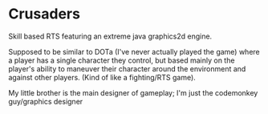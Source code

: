 Crusaders
=========

Skill based RTS featuring an extreme java graphics2d engine.

Supposed to be similar to DOTa (I've never actually played the game) where a player has a single character they control, but based mainly on the player's ability to maneuver their character around the environment and against other players. (Kind of like a fighting/RTS game).

My little brother is the main designer of gameplay; I'm just the codemonkey guy/graphics designer
